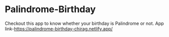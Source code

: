# Palindrome-Birthday
Checkout this app to know whether your birthday is Palindrome or not.
App link-https://palindrome-birthday-chirag.netlify.app/
